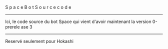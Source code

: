 S p a c e       B o t  S o u r c e   c o d e 
- - - - - - - - - - - - - - - - - - - - - - - - 

Ici, le code source du bot Space qui vient d'avoir maintenant la version 0-prerele ase 3


-------------------------------------

Reservé seulement pour Hokashi

